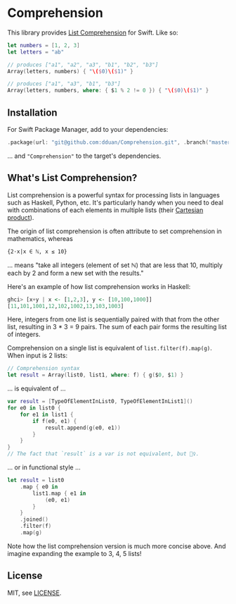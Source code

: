 # Comprehension

This library provides [List Comprehension][1] for Swift. Like so:

```swift
let numbers = [1, 2, 3]
let letters = "ab"

// produces ["a1", "a2", "a3", "b1", "b2", "b3"]
Array(letters, numbers) { "\($0)\($1)" }

// produces ["a1", "a3", "b1", "b3"]
Array(letters, numbers, where: { $1 % 2 != 0 }) { "\($0)\($1)" }
```

## Installation

For Swift Package Manager, add to your dependencies:

```swift
.package(url: "git@github.com:dduan/Comprehension.git", .branch("master")),

```

… and `"Comprehension"` to the target's dependencies.

## What's List Comprehension?

List comprehension is a powerful syntax for processing lists in languages such as Haskell, Python, etc. It's
particularly handy when you need to deal with combinations of each elements in multiple lists (their
[Cartesian product][2]).

The origin of list comprehension is often attribute to set comprehension in mathematics, whereas

```
{2·x|x ∈ ℕ, x ≤ 10}
```

… means "take all integers (element of set ℕ) that are less that 10, multiply each by 2 and form a new
set with the results."

Here's an example of how list comprehension works in Haskell:

```haskell
ghci> [x+y | x <- [1,2,3], y <- [10,100,1000]]
[11,101,1001,12,102,1002,13,103,1003]
```

Here, integers from one list is sequentially paired with that from the other list, resulting in
3 * 3 = 9 pairs. The sum of each pair forms the resulting list of integers.

Comprehension on a single list is equivalent of `list.filter(f).map(g)`. When input is 2 lists:

```swift
// Comprehension syntax
let result = Array(list0, list1, where: f) { g($0, $1) }
```

… is equivalent of …

```swift
var result = [TypeOfElementInList0, TypeOfElementInList1]()
for e0 in list0 {
    for e1 in list1 {
        if f(e0, e1) {
            result.append(g(e0, e1))
        }
    }
}
// The fact that `result` is a var is not equivalent, but 🤷‍♀️.
```

… or in functional style …

```swift
let result = list0
    .map { e0 in
        list1.map { e1 in
            (e0, e1)
        }
    }
    .joined()
    .filter(f)
    .map(g)
```

Note how the list comprehension version is much more concise above. And imagine expanding the example to 3, 4,
5 lists!

## License

MIT, see [LICENSE][3].

[1]: https://en.wikipedia.org/wiki/List_comprehension
[2]: https://en.wikipedia.org/wiki/Cartesian_product
[3]: https://github.com/dduan/Comprehension/blob/master/LICENSE.md
